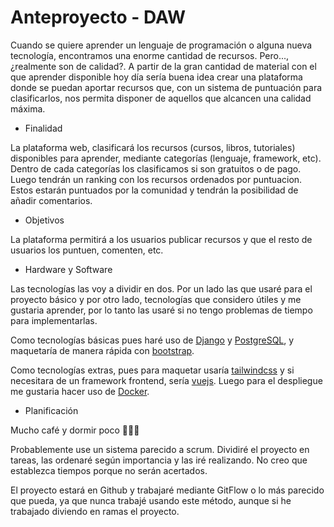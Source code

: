 # Anteproyecto - DAW

Cuando se quiere aprender un lenguaje de programación o alguna nueva tecnología, encontramos una enorme cantidad de recursos. Pero..., ¿realmente son de calidad?. A partir de la gran cantidad de material con el que aprender disponible hoy día sería buena idea crear una plataforma donde se puedan aportar recursos que, con un sistema de puntuación para clasificarlos, nos permita disponer de aquellos que alcancen una calidad máxima.

- Finalidad

La plataforma web, clasificará los recursos (cursos, libros, tutoriales) disponibles para aprender, mediante categorías (lenguaje, framework, etc). Dentro de cada categorías los clasificamos si son gratuitos o de pago. Luego tendrán un ranking con los recursos ordenados por puntuacion. Estos estarán puntuados por la comunidad y tendrán la posibilidad de añadir comentarios.

- Objetivos

La plataforma permitirá a los usuarios publicar recursos y que el resto de usuarios los puntuen, comenten, etc.

- Hardware y Software

Las tecnologías las voy a dividir en dos. Por un lado las que usaré para el proyecto básico y por otro lado, tecnologías que considero útiles y me gustaria aprender, por lo tanto las usaré si no tengo problemas de tiempo para implementarlas.

Como tecnologías básicas pues haré uso de [Django](https://www.djangoproject.com/) y [PostgreSQL](https://www.postgresql.org/), y maquetaría de manera rápida con [bootstrap](https://getbootstrap.com/).

Como tecnologías extras, pues para maquetar usaría [tailwindcss](https://tailwindcss.com/) y si necesitara de un framework frontend, sería [vuejs](https://vuejs.org/). Luego para el despliegue me gustaria hacer uso de [Docker](https://www.docker.com/).

- Planificación

Mucho café y dormir poco 🤷🏽‍♂️

Probablemente use un sistema parecido a scrum. Dividiré el proyecto en tareas, las ordenaré según importancia y las iré realizando. No creo que establezca tiempos porque no serán acertados.

El proyecto estará en Github y trabajaré mediante GitFlow o lo más parecido que pueda, ya que nunca trabajé usando este método, aunque si he trabajado diviendo en ramas el proyecto.
